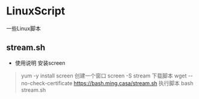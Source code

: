 # LinuxScript
一些Linux脚本
## stream.sh
- 使用说明
安装screen
> yum -y install screen
创建一个窗口
> screen -S stream
下载脚本
> wget --no-check-certificate https://bash.ming.casa/stream.sh
执行脚本
> bash stream.sh
